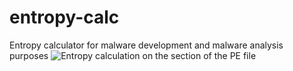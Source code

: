# entropy-calc
Entropy calculator for malware development and malware analysis purposes
![Entropy calculation on the section of the PE file](https://i.imgur.com/iJF8nrD.png)
